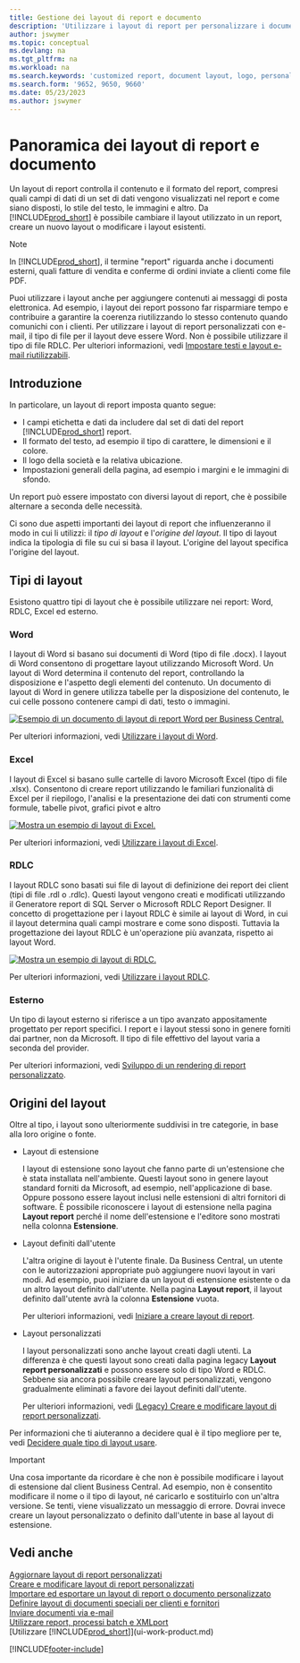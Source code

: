 ```yaml
---
title: Gestione dei layout di report e documento
description: 'Utilizzare i layout di report per personalizzare i documenti, ad esempio, per personalizzare il carattere, il logo o le impostazioni della pagina di file PDF da inviare ai clienti.'
author: jswymer
ms.topic: conceptual
ms.devlang: na
ms.tgt_pltfrm: na
ms.workload: na
ms.search.keywords: 'customized report, document layout, logo, personalize'
ms.search.form: '9652, 9650, 9660'
ms.date: 05/23/2023
ms.author: jswymer
---
```

# Panoramica dei layout di report e documento

Un layout di report controlla il contenuto e il formato del report, compresi quali campi di dati di un set di dati vengono visualizzati nel report e come siano disposti, lo stile del testo, le immagini e altro. Da [!INCLUDE[prod_short](includes/prod_short.md)] è possibile cambiare il layout utilizzato in un report, creare un nuovo layout o modificare i layout esistenti.

> [!NOTE]  
> In [!INCLUDE[prod_short](includes/prod_short.md)], il termine "report" riguarda anche i documenti esterni, quali fatture di vendita e conferme di ordini inviate a clienti come file PDF.

Puoi utilizzare i layout anche per aggiungere contenuti ai messaggi di posta elettronica. Ad esempio, i layout dei report possono far risparmiare tempo e contribuire a garantire la coerenza riutilizzando lo stesso contenuto quando comunichi con i clienti. Per utilizzare i layout di report personalizzati con e-mail, il tipo di file per il layout deve essere Word. Non è possibile utilizzare il tipo di file RDLC. Per ulteriori informazioni, vedi [Impostare testi e layout e-mail riutilizzabili](admin-how-setup-email.md#set-up-reusable-email-texts-and-layouts). 

## Introduzione

In particolare, un layout di report imposta quanto segue:

* I campi etichetta e dati da includere dal set di dati del report [!INCLUDE[prod_short](includes/prod_short.md)] report.
* Il formato del testo, ad esempio il tipo di carattere, le dimensioni e il colore.
* Il logo della società e la relativa ubicazione.
* Impostazioni generali della pagina, ad esempio i margini e le immagini di sfondo.

Un report può essere impostato con diversi layout di report, che è possibile alternare a seconda delle necessità. 

<!--You can use one of the built-in report layouts or you can create custom report layouts and assign them to your reports as needed. For more information, see [Create a Custom Report or Document Layout](ui-how-create-custom-report-layout.md).-->

Ci sono due aspetti importanti dei layout di report che influenzeranno il modo in cui li utilizzi: il *tipo di layout* e l'*origine del layout*. Il tipo di layout indica la tipologia di file su cui si basa il layout. L'origine del layout specifica l'origine del layout.

## Tipi di layout

Esistono quattro tipi di layout che è possibile utilizzare nei report: Word, RDLC, Excel ed esterno.

### Word

I layout di Word si basano sui documenti di Word (tipo di file .docx). I layout di Word consentono di progettare layout utilizzando Microsoft Word. Un layout di Word determina il contenuto del report, controllando la disposizione e l'aspetto degli elementi del contenuto. Un documento di layout di Word in genere utilizza tabelle per la disposizione del contenuto, le cui celle possono contenere campi di dati, testo o immagini.

[![Esempio di un documento di layout di report Word per Business Central.](media/word-layout-overview.png)](media/word-layout-overview.png#lightbox) 

<!--![Example of a word report layout document for Business Central.](media/nav_wordreportlayout_edit_in_word_example.png) -->

Per ulteriori informazioni, vedi [Utilizzare i layout di Word](ui-how-add-fields-word-report-layout.md).

### Excel

I layout di Excel si basano sulle cartelle di lavoro Microsoft Excel (tipo di file .xlsx). Consentono di creare report utilizzando le familiari funzionalità di Excel per il riepilogo, l'analisi e la presentazione dei dati con strumenti come formule, tabelle pivot, grafici pivot e altro

[![Mostra un esempio di layout di Excel.](media/excel-layout-2.png)](media/excel-layout-2.png#lightbox)

Per ulteriori informazioni, vedi [Utilizzare i layout di Excel](ui-excel-report-layouts.md).

### RDLC

I layout RDLC sono basati sui file di layout di definizione dei report dei client (tipi di file .rdl o .rdlc). Questi layout vengono creati e modificati utilizzando il Generatore report di SQL Server o Microsoft RDLC Report Designer. Il concetto di progettazione per i layout RDLC è simile ai layout di Word, in cui il layout determina quali campi mostrare e come sono disposti. Tuttavia la progettazione dei layout RDLC è un'operazione più avanzata, rispetto ai layout Word.

[![Mostra un esempio di layout di RDLC.](media/rdlc-layout-overview.png)](media/rdlc-layout-overview.png#lightbox)

Per ulteriori informazioni, vedi [Utilizzare i layout RDLC](ui-rdlc-report-layouts.md).

### Esterno

Un tipo di layout esterno si riferisce a un tipo avanzato appositamente progettato per report specifici. I report e i layout stessi sono in genere forniti dai partner, non da Microsoft. Il tipo di file effettivo del layout varia a seconda del provider.

Per ulteriori informazioni, vedi [Sviluppo di un rendering di report personalizzato](/dynamics365/business-central/dev-itpro/developer/devenv-report-custom-render).

## Origini del layout

Oltre al tipo, i layout sono ulteriormente suddivisi in tre categorie, in base alla loro origine o fonte.

* Layout di estensione

   I layout di estensione sono layout che fanno parte di un'estensione che è stata installata nell'ambiente. Questi layout sono in genere layout standard forniti da Microsoft, ad esempio, nell'applicazione di base. Oppure possono essere layout inclusi nelle estensioni di altri fornitori di software. È possibile riconoscere i layout di estensione nella pagina **Layout report** perché il nome dell'estensione e l'editore sono mostrati nella colonna **Estensione**.

* Layout definiti dall'utente

   L'altra origine di layout è l'utente finale. Da Business Central, un utente con le autorizzazioni appropriate può aggiungere nuovi layout in vari modi. Ad esempio, puoi iniziare da un layout di estensione esistente o da un altro layout definito dall'utente. Nella pagina **Layout report**, il layout definito dall'utente avrà la colonna **Estensione** vuota.

   Per ulteriori informazioni, vedi [Iniziare a creare layout di report](ui-get-started-layouts.md).

* Layout personalizzati

  I layout personalizzati sono anche layout creati dagli utenti. La differenza è che questi layout sono creati dalla pagina legacy **Layout report personalizzati** e possono essere solo di tipo Word e RDLC. Sebbene sia ancora possibile creare layout personalizzati, vengono gradualmente eliminati a favore dei layout definiti dall'utente.

  Per ulteriori informazioni, vedi [(Legacy) Creare e modificare layout di report personalizzati](ui-how-create-custom-report-layout.md).

Per informazioni che ti aiuteranno a decidere qual è il tipo megliore per te, vedi [Decidere quale tipo di layout usare](ui-get-started-layouts.md#decide).

> [!IMPORTANT]
> Una cosa importante da ricordare è che non è possibile modificare i layout di estensione dal client Business Central. Ad esempio, non è consentito modificare il nome o il tipo di layout, né caricarlo e sostituirlo con un'altra versione. Se tenti, viene visualizzato un messaggio di errore. Dovrai invece creare un layout personalizzato o definito dall'utente in base al layout di estensione.

<!--
### Built-in and custom report layouts



[!INCLUDE[prod_short](includes/prod_short.md)] includes several built-in layouts. Built-in layouts are predefined layouts that are designed for specific reports. [!INCLUDE[prod_short](includes/prod_short.md)] reports will have a built-in layout as either an RDLC report layout, Word report layout, or in some cases both. You can’t modify a built-in report layout from [!INCLUDE[prod_short](includes/prod_short.md)] but you use them as a starting point for building your own custom report layouts.

Custom layouts are report layouts that you design to change the appearance of a report. You typically create a custom layout based on a built-in layout, but you can create them from scratch or from a copy of an existing custom layout. Custom layouts enable you to have multiple layouts for the same report, which you switch among as needed. For example, you can have different layouts for each [!INCLUDE[prod_short](includes/prod_short.md)] company, or you can have different layouts for the same company for specific occasions or events, like a special campaign or holiday season.


Deciding on whether to use a Word, Excel, or RDLC layout type will depend on how you want the generated report to look and your knowledge of tools for creating the layouts, like Word, Excel, and SQL Server Report Builder.

* The general design concepts for Word and RDLC layouts are similar. However each type has certain design features that affect how the generated report appears in [!INCLUDE[prod_short](includes/prod_short.md)]. This means that the same report might look different when using the Word report layout compared to the RDLC report layout.

* The process for setting up Word, Excel, and RDLC report layouts on reports is the same. The main difference is in the way you modify the layouts. Word and especially Excel layouts are typically easier to create and modify than RDLC report layouts because you use Word and Excel. RDLC report layouts are modified by using SQL Server Report builder, which targets more advanced users.

* Not all reports and document have a dataset that is optimized for use with an Excel layout. For example, aggregations and complex calculations work best with RDLC or Word layouts. The same is true for documents.

For information about how to switch the layout currently used on a report, see [Set the Layout Used by a Report](ui-set-report-layout.md).

-->
## Vedi anche

[Aggiornare layout di report personalizzati](ui-update-report-layouts.md)  
[Creare e modificare layout di report personalizzati](ui-how-create-custom-report-layout.md)  
[Importare ed esportare un layout di report o documento personalizzato](ui-how-import-and-export-report-layout.md)  
[Definire layout di documenti speciali per clienti e fornitori](ui-define-customer-vendor-document-layouts.md)  
[Inviare documenti via e-mail](ui-how-send-documents-email.md)  
[Utilizzare report, processi batch e XMLport](ui-work-report.md)  
[Utilizzare [!INCLUDE[prod_short](includes/prod_short.md)]](ui-work-product.md)  


[!INCLUDE[footer-include](includes/footer-banner.md)]

